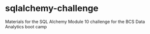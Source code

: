 # sqlalchemy-challenge
Materials for the SQL Alchemy Module 10 challenge for the BCS Data Analytics boot camp
